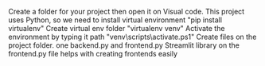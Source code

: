 Create a folder for your project then open it on Visual code.
This project uses Python, so we need to install virtual environment "pip install virtualenv"
Create virtual env folder "virtualenv venv"
Activate the environment by typing it path "venv\scripts\activate.ps1"
Create files on the project folder. one backend.py and frontend.py
Streamlit library on the frontend.py file helps with creating frontends easily
